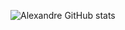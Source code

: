 ![Alexandre GitHub stats](https://github-readme-stats.vercel.app/api?username=AllePansan&show_icons=true&theme=transparent)
